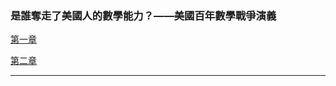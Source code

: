 
### 是誰奪走了美國人的數學能力？——美國百年數學戰爭演義
[第一章](https://rightpoint.site/article-math_1-210315/)

[第二章](https://www.gushiciku.cn/pl/g5Rt/zh-tw)

--- 